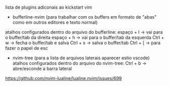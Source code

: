 lista de plugins adiconais ao kickstart vim
- bufferline-nvim (para trabalhar com os buffers em formato de  "abas" como em outros editores e texto normal)

atalhos configurados dentro do arquivo do bufferline: 
         espaço + l -> vai para o buffer/tab da direita
         espaço + h -> vai para o buffer/tab da esquerda
         Ctrl + w -> fecha o buffer/tab e salva
         Ctrl + s -> salva o buffer/tab
         Ctrl + [ -> para fazer o papel de esc

- nvim-tree (para a lista de arquivos laterais aparecer estio vscode)
atalhos configurados dentro do arquivo do nvim-tree:
        Ctrl + b -> abre/esconde a barra lateral

<!-- TODO: adicionar correção para este problema do lualine -->

https://github.com/nvim-lualine/lualine.nvim/issues/699
